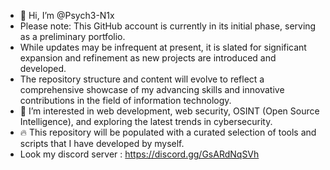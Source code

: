 - 👋 Hi, I’m @Psych3-N1x
- Please note: This GitHub account is currently in its initial phase, serving as a preliminary portfolio.
- While updates may be infrequent at present, it is slated for significant expansion and refinement as new projects are introduced and developed.
-  The repository structure and content will evolve to reflect a comprehensive showcase of my advancing skills and innovative contributions in the field of information technology.
- 👀 I’m interested in web development, web security, OSINT (Open Source Intelligence), and exploring the latest trends in cybersecurity.
- 🔥 This repository will be populated with a curated selection of tools and scripts that I have developed by myself.
- Look my discord server : https://discord.gg/GsARdNqSVh
